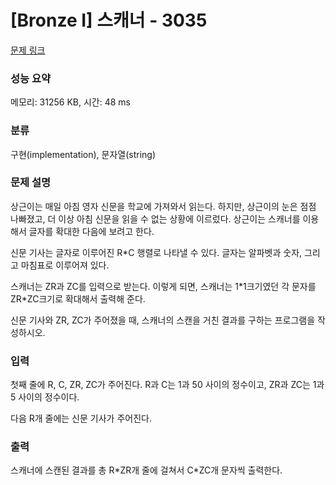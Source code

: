 # [Bronze I] 스캐너 - 3035 

[문제 링크](https://www.acmicpc.net/problem/3035) 

### 성능 요약

메모리: 31256 KB, 시간: 48 ms

### 분류

구현(implementation), 문자열(string)

### 문제 설명

<p>상근이는 매일 아침 영자 신문을 학교에 가져와서 읽는다. 하지만, 상근이의 눈은 점점 나빠졌고, 더 이상 아침 신문을 읽을 수 없는 상황에 이르렀다. 상근이는 스캐너를 이용해서 글자를 확대한 다음에 보려고 한다.</p>

<p>신문 기사는 글자로 이루어진 R*C 행렬로 나타낼 수 있다. 글자는 알파벳과 숫자, 그리고 마침표로 이루어져 있다.</p>

<p>스캐너는 ZR과 ZC를 입력으로 받는다. 이렇게 되면, 스캐너는 1*1크기였던 각 문자를 ZR*ZC크기로 확대해서 출력해 준다.</p>

<p>신문 기사와 ZR, ZC가 주어졌을 때, 스캐너의 스캔을 거친 결과를 구하는 프로그램을 작성하시오.</p>

### 입력 

 <p>첫째 줄에 R, C, ZR, ZC가 주어진다. R과 C는 1과 50 사이의 정수이고, ZR과 ZC는 1과 5 사이의 정수이다.</p>

<p>다음 R개 줄에는 신문 기사가 주어진다.</p>

### 출력 

 <p>스캐너에 스캔된 결과를 총 R*ZR개 줄에 걸쳐서 C*ZC개 문자씩 출력한다.</p>

